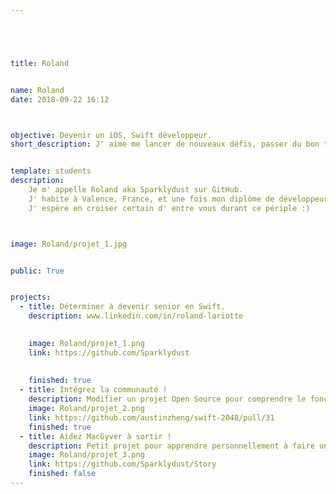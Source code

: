 ```yaml
---





title: Roland


name: Roland
date: 2018-09-22 16:12



objective: Devenir un iOS, Swift développeur.
short_description: J' aime me lancer de nouveaux défis, passer du bon temps quand c' est le moment et prendre part à de bons délires entre amis.


template: students
description:
    Je m' appelle Roland aka Sparklydust sur GitHub. 
    J' habite à Valence, France, et une fois mon diplôme de développeur iOS en poche, je souhaiterais de là continuer à découvrir de nouveaux horizons, personnes et cultures, autour d' un même language, la programmation.
    J' espère en croiser certain d' entre vous durant ce périple :)



image: Roland/projet_1.jpg


public: True


projects:
  - title: Déterminer à devenir senior en Swift.
    description: www.linkedin.com/in/roland-lariotte
    

    image: Roland/projet_1.png
    link: https://github.com/Sparklydust
    
    
    finished: true
  - title: Intégrez la communauté !
    description: Modifier un projet Open Source pour comprendre le fonctionnement de Git, de Github et des pull requests. 
    image: Roland/projet_2.png
    link: https://github.com/austinzheng/swift-2048/pull/31
    finished: true
  - title: Aidez MacGyver à sortir !
    description: Petit projet pour apprendre personnellement à faire un commit.
    image: Roland/projet_3.png
    link: https://github.com/Sparklydust/Story
    finished: false
---
```

